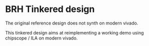 # BRH Tinkered design

The original reference design does not synth on modern vivado.

This tinkered design aims at reimplementing a working demo using chipscope / ILA on modern vivado.
